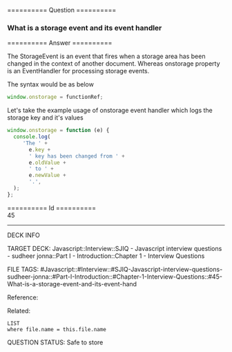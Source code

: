 ========== Question ==========  

### What is a storage event and its event handler  

========== Answer ==========  

The StorageEvent is an event that fires when a storage area has been changed in
the context of another document. Whereas onstorage property is an EventHandler
for processing storage events.

The syntax would be as below

```javascript
window.onstorage = functionRef;
```

Let's take the example usage of onstorage event handler which logs the storage
key and it's values

```javascript
window.onstorage = function (e) {
  console.log(
     'The ' +
       e.key +
       ' key has been changed from ' +
       e.oldValue +
       ' to ' +
       e.newValue +
       '.',
  );
};
```

========== Id ==========  
45

---

DECK INFO

TARGET DECK: Javascript::Interview::SJIQ - Javascript interview questions - sudheer jonna::Part I - Introduction::Chapter 1 - Interview Questions

FILE TAGS: #Javascript::#Interview::#SJIQ-Javascript-interview-questions-sudheer-jonna::#Part-I-Introduction::#Chapter-1-Interview-Questions::#45-What-is-a-storage-event-and-its-event-hand

Reference:

Related:

```dataview
LIST
where file.name = this.file.name
```

QUESTION STATUS: Safe to store
